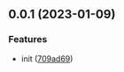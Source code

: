 ## 0.0.1 (2023-01-09)

### Features

- init ([709ad69](https://github.com/RaulZuo/dumi-demo/commit/709ad69504022ece7158157ff230806322681fe4))
